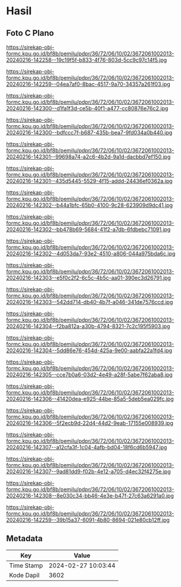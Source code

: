 # Hasil

## Foto C Plano

https://sirekap-obj-formc.kpu.go.id/bf8b/pemilu/pdpr/36/72/06/10/02/3672061002013-20240216-142258--19c19f5f-b833-4f76-803d-5cc9c97c14f5.jpg

https://sirekap-obj-formc.kpu.go.id/bf8b/pemilu/pdpr/36/72/06/10/02/3672061002013-20240216-142259--04ea7af0-8bac-4517-9a70-34357a261f03.jpg

https://sirekap-obj-formc.kpu.go.id/bf8b/pemilu/pdpr/36/72/06/10/02/3672061002013-20240216-142300--d1fa1f3d-ce5b-40f1-a477-cc80876e76c2.jpg

https://sirekap-obj-formc.kpu.go.id/bf8b/pemilu/pdpr/36/72/06/10/02/3672061002013-20240216-142300--bdfccc7f-b687-435b-bea7-9fd034a0b440.jpg

https://sirekap-obj-formc.kpu.go.id/bf8b/pemilu/pdpr/36/72/06/10/02/3672061002013-20240216-142301--99698a74-a2c6-4b2d-9a1d-dacbbd7ef150.jpg

https://sirekap-obj-formc.kpu.go.id/bf8b/pemilu/pdpr/36/72/06/10/02/3672061002013-20240216-142301--435d5445-5529-4f15-addd-24436ef0362a.jpg

https://sirekap-obj-formc.kpu.go.id/bf8b/pemilu/pdpr/36/72/06/10/02/3672061002013-20240216-142302--b44a1bfc-65b0-4100-9c28-623909d9dc41.jpg

https://sirekap-obj-formc.kpu.go.id/bf8b/pemilu/pdpr/36/72/06/10/02/3672061002013-20240216-142302--bb478b69-5684-41f2-a7db-6fdbebc71091.jpg

https://sirekap-obj-formc.kpu.go.id/bf8b/pemilu/pdpr/36/72/06/10/02/3672061002013-20240216-142302--4d053da7-93e2-4510-a806-044a975bda6c.jpg

https://sirekap-obj-formc.kpu.go.id/bf8b/pemilu/pdpr/36/72/06/10/02/3672061002013-20240216-142303--e5f0c2f2-6c5c-4b5c-aa01-390ec3d26791.jpg

https://sirekap-obj-formc.kpu.go.id/bf8b/pemilu/pdpr/36/72/06/10/02/3672061002013-20240216-142303--542dd714-db40-4b7f-a046-341de7576ccd.jpg

https://sirekap-obj-formc.kpu.go.id/bf8b/pemilu/pdpr/36/72/06/10/02/3672061002013-20240216-142304--f2ba812a-a30b-4794-8321-7c2c195f5903.jpg

https://sirekap-obj-formc.kpu.go.id/bf8b/pemilu/pdpr/36/72/06/10/02/3672061002013-20240216-142304--5dd86e76-454d-425a-9e00-aabfa22a1fd4.jpg

https://sirekap-obj-formc.kpu.go.id/bf8b/pemilu/pdpr/36/72/06/10/02/3672061002013-20240216-142305--cce7b0a6-03d2-4e49-a28f-5abe7f62aba8.jpg

https://sirekap-obj-formc.kpu.go.id/bf8b/pemilu/pdpr/36/72/06/10/02/3672061002013-20240216-142306--41420dea-e925-44be-85a5-5deb5ea029fc.jpg

https://sirekap-obj-formc.kpu.go.id/bf8b/pemilu/pdpr/36/72/06/10/02/3672061002013-20240216-142306--5f2ecb9d-22d4-44d2-9eab-17155e008939.jpg

https://sirekap-obj-formc.kpu.go.id/bf8b/pemilu/pdpr/36/72/06/10/02/3672061002013-20240216-142307--a12cfa3f-1c04-4afb-bd04-18f6cd6b5947.jpg

https://sirekap-obj-formc.kpu.go.id/bf8b/pemilu/pdpr/36/72/06/10/02/3672061002013-20240216-142307--9ad81dd9-f02b-4e12-a705-d4ec32f4275e.jpg

https://sirekap-obj-formc.kpu.go.id/bf8b/pemilu/pdpr/36/72/06/10/02/3672061002013-20240216-142308--8e030c34-bb46-4e3e-b47f-27c63a6291a0.jpg

https://sirekap-obj-formc.kpu.go.id/bf8b/pemilu/pdpr/36/72/06/10/02/3672061002013-20240216-142259--39b15a37-6091-4b80-8694-021e80cb12ff.jpg


## Metadata

| Key        | Value               |
| ---------- | ------------------- |
| Time Stamp | 2024-02-27 10:03:44 |
| Kode Dapil | 3602                |




